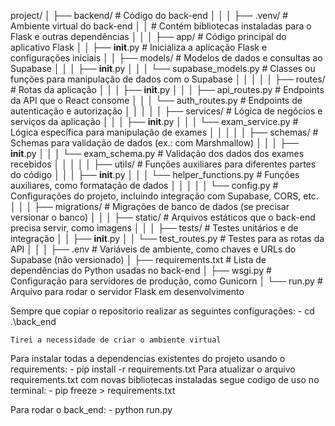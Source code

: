 project/
│
├── backend/                        # Código do back-end
│   │
│   ├── .venv/                       # Ambiente virtual do back-end
│   │                               # Contém bibliotecas instaladas para o Flask e outras dependências
│   │
│   ├── app/                        # Código principal do aplicativo Flask
│   │   ├── __init__.py             # Inicializa a aplicação Flask e configurações iniciais
│   │   ├── models/                 # Modelos de dados e consultas ao Supabase
│   │   │   ├── __init__.py
│   │   │   └── supabase_models.py  # Classes ou funções para manipulação de dados com o Supabase
│   │   │
│   │   ├── routes/                 # Rotas da aplicação
│   │   │   ├── __init__.py
│   │   │   ├── api_routes.py       # Endpoints da API que o React consome
│   │   │   └── auth_routes.py      # Endpoints de autenticação e autorização
│   │   │
│   │   ├── services/               # Lógica de negócios e serviços da aplicação
│   │   │   ├── __init__.py
│   │   │   └── exam_service.py     # Lógica específica para manipulação de exames
│   │   │
│   │   ├── schemas/                # Schemas para validação de dados (ex.: com Marshmallow)
│   │   │   ├── __init__.py
│   │   │   └── exam_schema.py      # Validação dos dados dos exames recebidos
│   │   │
│   │   ├── utils/                  # Funções auxiliares para diferentes partes do código
│   │   │   ├── __init__.py
│   │   │   └── helper_functions.py # Funções auxiliares, como formatação de dados
│   │   │
│   │   └── config.py               # Configurações do projeto, incluindo integração com Supabase, CORS, etc.
│   │
│   ├── migrations/                 # Migrações de banco de dados (se precisar versionar o banco)
│   │
│   ├── static/                     # Arquivos estáticos que o back-end precisa servir, como imagens
│   │
│   ├── tests/                      # Testes unitários e de integração
│   │   ├── __init__.py
│   │   └── test_routes.py          # Testes para as rotas da API
│   │
│   ├── .env                        # Variáveis de ambiente, como chaves e URLs do Supabase (não versionado)
│   ├── requirements.txt            # Lista de dependências do Python usadas no back-end
│   ├── wsgi.py                     # Configuração para servidores de produção, como Gunicorn
│   └── run.py                      # Arquivo para rodar o servidor Flask em desenvolvimento

Sempre que copiar o repositorio realizar as seguintes configurações:
    - cd .\back_end
    
    Tirei a necessidade de criar o ambiente virtual

Para instalar todas a dependencias existentes do projeto usando o requirements: 
    - pip install -r requirements.txt
Para atualizar o arquivo requirements.txt com novas bibliotecas instaladas segue codigo de uso no terminal:
    - pip freeze > requirements.txt

Para rodar o back_end:
    - python run.py
